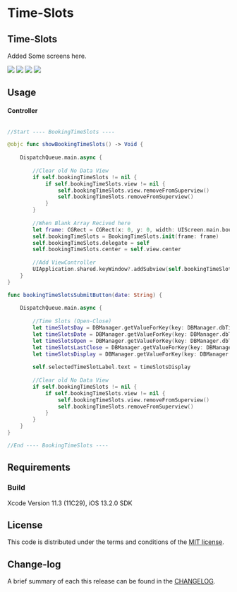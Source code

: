 # Time-Slots

## Time-Slots


Added Some screens here.

![](https://github.com/pawankv89/Time-Slots/blob/master/images/screen_1.png)
![](https://github.com/pawankv89/Time-Slots/blob/master/images/screen_2.png)
![](https://github.com/pawankv89/Time-Slots/blob/master/images/screen_3.png)
![](https://github.com/pawankv89/Time-Slots/blob/master/images/screen_4.png)


## Usage

#### Controller

```swift

//Start ---- BookingTimeSlots ----

@objc func showBookingTimeSlots() -> Void {
    
    DispatchQueue.main.async {
        
        //Clear old No Data View
        if self.bookingTimeSlots != nil {
            if self.bookingTimeSlots.view != nil {
                self.bookingTimeSlots.view.removeFromSuperview()
                self.bookingTimeSlots.removeFromSuperview()
            }
        }
        
        //When Blank Array Recived here
        let frame: CGRect = CGRect(x: 0, y: 0, width: UIScreen.main.bounds.size.width, height: UIScreen.main.bounds.size.height)
        self.bookingTimeSlots = BookingTimeSlots.init(frame: frame)
        self.bookingTimeSlots.delegate = self
        self.bookingTimeSlots.center = self.view.center
        
        //Add ViewController
        UIApplication.shared.keyWindow?.addSubview(self.bookingTimeSlots.view)
    }
}

func bookingTimeSlotsSubmitButton(date: String) {
    
    DispatchQueue.main.async {
        
        //Time Slots (Open-Close)
        let timeSlotsDay = DBManager.getValueForKey(key: DBManager.dbTimeSlotsDay)
        let timeSlotsDate = DBManager.getValueForKey(key: DBManager.dbTimeSlotsDate)
        let timeSlotsOpen = DBManager.getValueForKey(key: DBManager.dbTimeSlotsOpen)
        let timeSlotsLastClose = DBManager.getValueForKey(key: DBManager.dbTimeSlotsLastClose)
        let timeSlotsDisplay = DBManager.getValueForKey(key: DBManager.dbTimeSlotsDisplay)
        
        self.selectedTimeSlotLabel.text = timeSlotsDisplay
    
        //Clear old No Data View
        if self.bookingTimeSlots != nil {
            if self.bookingTimeSlots.view != nil {
                self.bookingTimeSlots.view.removeFromSuperview()
                self.bookingTimeSlots.removeFromSuperview()
            }
        }
    }
}

//End ---- BookingTimeSlots ----

```

## Requirements

### Build

Xcode Version 11.3 (11C29), iOS 13.2.0 SDK

## License

This code is distributed under the terms and conditions of the [MIT license](LICENSE).

## Change-log

A brief summary of each this release can be found in the [CHANGELOG](CHANGELOG.mdown). 

